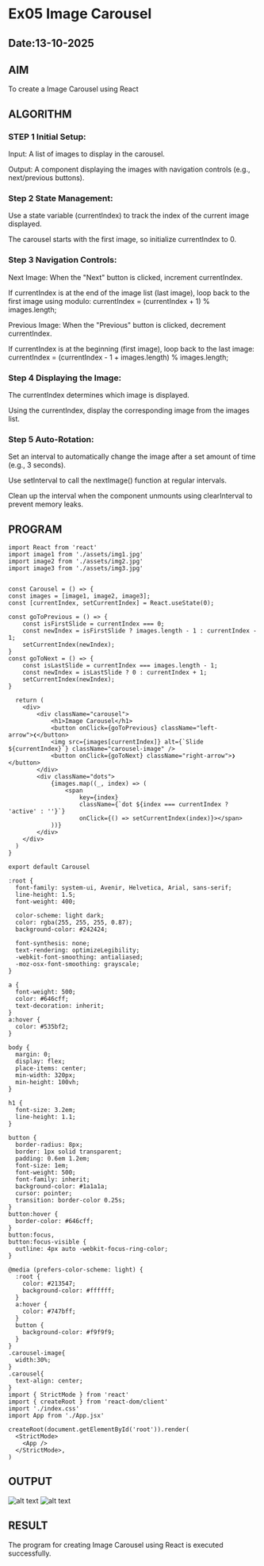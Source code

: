 # Ex05 Image Carousel
## Date:13-10-2025

## AIM
To create a Image Carousel using React 

## ALGORITHM
### STEP 1 Initial Setup:
Input: A list of images to display in the carousel.

Output: A component displaying the images with navigation controls (e.g., next/previous buttons).

### Step 2 State Management:
Use a state variable (currentIndex) to track the index of the current image displayed.

The carousel starts with the first image, so initialize currentIndex to 0.

### Step 3 Navigation Controls:
Next Image: When the "Next" button is clicked, increment currentIndex.

If currentIndex is at the end of the image list (last image), loop back to the first image using modulo:
currentIndex = (currentIndex + 1) % images.length;

Previous Image: When the "Previous" button is clicked, decrement currentIndex.

If currentIndex is at the beginning (first image), loop back to the last image:
currentIndex = (currentIndex - 1 + images.length) % images.length;

### Step 4 Displaying the Image:
The currentIndex determines which image is displayed.

Using the currentIndex, display the corresponding image from the images list.

### Step 5 Auto-Rotation:
Set an interval to automatically change the image after a set amount of time (e.g., 3 seconds).

Use setInterval to call the nextImage() function at regular intervals.

Clean up the interval when the component unmounts using clearInterval to prevent memory leaks.

## PROGRAM

```
import React from 'react'
import image1 from './assets/img1.jpg'
import image2 from './assets/img2.jpg'
import image3 from './assets/img3.jpg'


const Carousel = () => {
const images = [image1, image2, image3];
const [currentIndex, setCurrentIndex] = React.useState(0);

const goToPrevious = () => {
    const isFirstSlide = currentIndex === 0;
    const newIndex = isFirstSlide ? images.length - 1 : currentIndex - 1;
    setCurrentIndex(newIndex);
}
const goToNext = () => {
    const isLastSlide = currentIndex === images.length - 1;
    const newIndex = isLastSlide ? 0 : currentIndex + 1;
    setCurrentIndex(newIndex);
}

  return (
    <div>
        <div className="carousel">
            <h1>Image Carousel</h1>
            <button onClick={goToPrevious} className="left-arrow">❮</button>
            <img src={images[currentIndex]} alt={`Slide ${currentIndex}`} className="carousel-image" />
            <button onClick={goToNext} className="right-arrow">❯</button>
        </div>
        <div className="dots">
            {images.map((_, index) => (
                <span
                    key={index}
                    className={`dot ${index === currentIndex ? 'active' : ''}`}
                    onClick={() => setCurrentIndex(index)}></span>
            ))}
        </div>
    </div>
  )
}

export default Carousel

:root {
  font-family: system-ui, Avenir, Helvetica, Arial, sans-serif;
  line-height: 1.5;
  font-weight: 400;

  color-scheme: light dark;
  color: rgba(255, 255, 255, 0.87);
  background-color: #242424;

  font-synthesis: none;
  text-rendering: optimizeLegibility;
  -webkit-font-smoothing: antialiased;
  -moz-osx-font-smoothing: grayscale;
}

a {
  font-weight: 500;
  color: #646cff;
  text-decoration: inherit;
}
a:hover {
  color: #535bf2;
}

body {
  margin: 0;
  display: flex;
  place-items: center;
  min-width: 320px;
  min-height: 100vh;
}

h1 {
  font-size: 3.2em;
  line-height: 1.1;
}

button {
  border-radius: 8px;
  border: 1px solid transparent;
  padding: 0.6em 1.2em;
  font-size: 1em;
  font-weight: 500;
  font-family: inherit;
  background-color: #1a1a1a;
  cursor: pointer;
  transition: border-color 0.25s;
}
button:hover {
  border-color: #646cff;
}
button:focus,
button:focus-visible {
  outline: 4px auto -webkit-focus-ring-color;
}

@media (prefers-color-scheme: light) {
  :root {
    color: #213547;
    background-color: #ffffff;
  }
  a:hover {
    color: #747bff;
  }
  button {
    background-color: #f9f9f9;
  }
}
.carousel-image{
  width:30%;
}
.carousel{
  text-align: center;
}
import { StrictMode } from 'react'
import { createRoot } from 'react-dom/client'
import './index.css'
import App from './App.jsx'

createRoot(document.getElementById('root')).render(
  <StrictMode>
    <App />
  </StrictMode>,
)
```
## OUTPUT
![alt text](<Screenshot 2025-10-29 094534.png>)
![alt text](<Screenshot 2025-10-29 094512.png>)

## RESULT
The program for creating Image Carousel using React is executed successfully.
